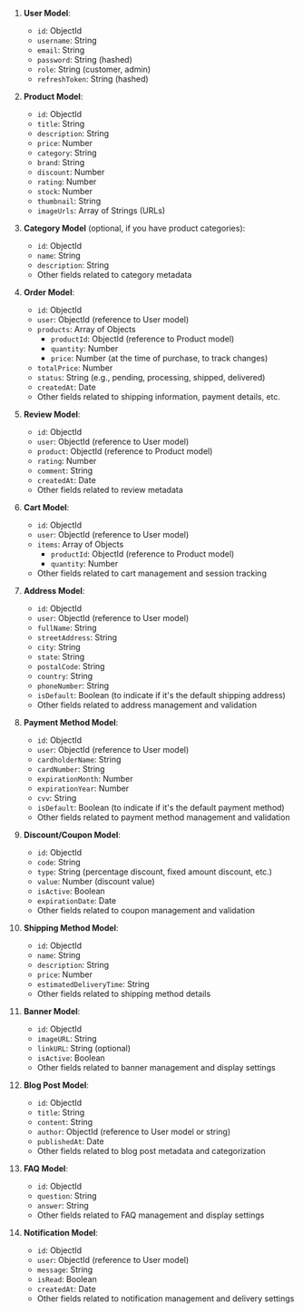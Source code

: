1. **User Model**:
   - `id`: ObjectId
   - `username`: String
   - `email`: String
   - `password`: String (hashed)
   - `role`: String (customer, admin)
   - `refreshToken`: String (hashed) 

2. **Product Model**:
   - `id`: ObjectId
   - `title`: String
   - `description`: String
   - `price`: Number
   - `category`: String 
   - `brand`: String 
   - `discount`: Number 
   - `rating`: Number 
   - `stock`: Number 
   - `thumbnail`: String 
   - `imageUrls`: Array of Strings (URLs)

3. **Category Model** (optional, if you have product categories):
   - `id`: ObjectId
   - `name`: String
   - `description`: String
   - Other fields related to category metadata

4. **Order Model**:
   - `id`: ObjectId
   - `user`: ObjectId (reference to User model)
   - `products`: Array of Objects
     - `productId`: ObjectId (reference to Product model)
     - `quantity`: Number
     - `price`: Number (at the time of purchase, to track changes)
   - `totalPrice`: Number
   - `status`: String (e.g., pending, processing, shipped, delivered)
   - `createdAt`: Date
   - Other fields related to shipping information, payment details, etc.

5. **Review Model**:
   - `id`: ObjectId
   - `user`: ObjectId (reference to User model)
   - `product`: ObjectId (reference to Product model)
   - `rating`: Number
   - `comment`: String
   - `createdAt`: Date
   - Other fields related to review metadata

6. **Cart Model**:
   - `id`: ObjectId
   - `user`: ObjectId (reference to User model)
   - `items`: Array of Objects
     - `productId`: ObjectId (reference to Product model)
     - `quantity`: Number
   - Other fields related to cart management and session tracking

7. **Address Model**:
   - `id`: ObjectId
   - `user`: ObjectId (reference to User model)
   - `fullName`: String
   - `streetAddress`: String
   - `city`: String
   - `state`: String
   - `postalCode`: String
   - `country`: String
   - `phoneNumber`: String
   - `isDefault`: Boolean (to indicate if it's the default shipping address)
   - Other fields related to address management and validation

8. **Payment Method Model**:
   - `id`: ObjectId
   - `user`: ObjectId (reference to User model)
   - `cardholderName`: String
   - `cardNumber`: String
   - `expirationMonth`: Number
   - `expirationYear`: Number
   - `cvv`: String
   - `isDefault`: Boolean (to indicate if it's the default payment method)
   - Other fields related to payment method management and validation

9. **Discount/Coupon Model**:
   - `id`: ObjectId
   - `code`: String
   - `type`: String (percentage discount, fixed amount discount, etc.)
   - `value`: Number (discount value)
   - `isActive`: Boolean
   - `expirationDate`: Date
   - Other fields related to coupon management and validation

10. **Shipping Method Model**:
    - `id`: ObjectId
    - `name`: String
    - `description`: String
    - `price`: Number
    - `estimatedDeliveryTime`: String
    - Other fields related to shipping method details

11. **Banner Model**:
    - `id`: ObjectId
    - `imageURL`: String
    - `linkURL`: String (optional)
    - `isActive`: Boolean
    - Other fields related to banner management and display settings

12. **Blog Post Model**:
    - `id`: ObjectId
    - `title`: String
    - `content`: String
    - `author`: ObjectId (reference to User model or string)
    - `publishedAt`: Date
    - Other fields related to blog post metadata and categorization

13. **FAQ Model**:
    - `id`: ObjectId
    - `question`: String
    - `answer`: String
    - Other fields related to FAQ management and display settings

14. **Notification Model**:
    - `id`: ObjectId
    - `user`: ObjectId (reference to User model)
    - `message`: String
    - `isRead`: Boolean
    - `createdAt`: Date
    - Other fields related to notification management and delivery settings
